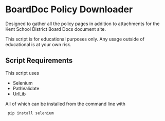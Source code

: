 # BoardDoc Policy Downloader
Designed to gather all the policy pages in addition to attachments for the Kent School District Board Docs document site.

This script is for educational purposes only.  Any usage outside of educational is at your own risk.

## Script Requirements
This script uses
- Selenium
- PathValidate
- UrlLib

All of which can be installed from the command line with 

`` pip install selenium``
